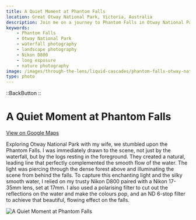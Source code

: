 ```yaml
---
title: A Quiet Moment at Phantom Falls
location: Great Otway National Park, Victoria, Australia
description: Join me on a journey to Phantom Falls in Otway National Park. Discover the story and gear behind this stunning long-exposure photograph.
keywords:
    - Phantom Falls
    - Otway National Park
    - waterfall photography
    - landscape photography
    - Nikon D800
    - long exposure
    - nature photography
image: /images/through-the-lens/liquid-cascades/phantom-falls-otway-national-park.jpg
type: photo
---
```


::BackButton
::

# A Quiet Moment at Phantom Falls

<a href="https://www.google.com/maps/search/?api=1&query=Phantom+Falls,+Lorne,+Victoria,+Australia" target="_blank" rel="noopener noreferrer">View on Google Maps</a>

Exploring Otway National Park with my wife, we stumbled upon the Phantom Falls. I was immediately drawn to the scene, not just by the waterfall, but by the logs resting in the foreground. They created a natural, leading line that perfectly complemented the smooth flow of the water. The light was piercing through the dense forest above and illuminating the scene from behind the falls. To capture this enchanting light and the silky smooth water, I relied on my trusty Nikon D800 paired with a Nikon 17-35mm lens, set at 17mm. I also used a polarising filter to cut out the reflections on the water and make the colours pop, and an ND 6-stop filter to achieve that beautiful, flowing effect on the falls.

![A Quiet Moment at Phantom Falls](/images/through-the-lens/liquid-cascades/phantom-falls-otway-national-park.jpg)

<div class="mb-8"></div>
